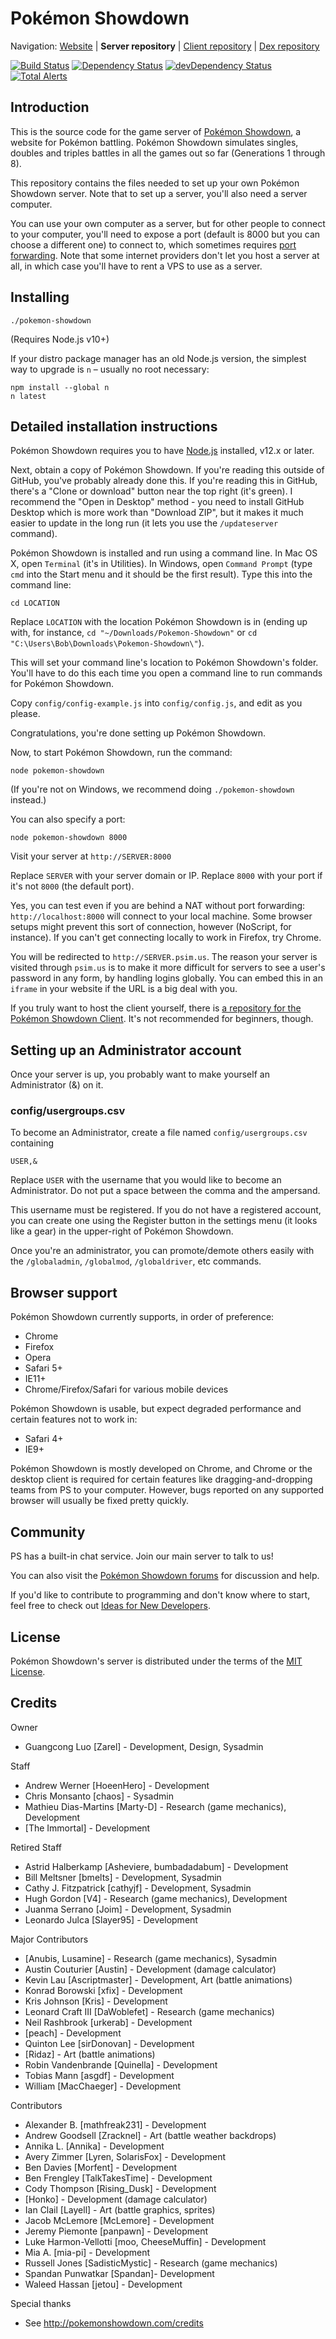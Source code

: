 Pokémon Showdown
========================================================================

Navigation: [Website][1] | **Server repository** | [Client repository][2] | [Dex repository][3]

  [1]: http://pokemonshowdown.com/
  [2]: https://github.com/smogon/pokemon-showdown-client
  [3]: https://github.com/Zarel/Pokemon-Showdown-Dex

[![Build Status](https://github.com/smogon/pokemon-showdown/workflows/Node.js%20CI/badge.svg)](https://github.com/smogon/pokemon-showdown/actions?query=workflow%3A%22Node.js+CI%22)
[![Dependency Status](https://david-dm.org/zarel/Pokemon-Showdown.svg)](https://david-dm.org/zarel/Pokemon-Showdown)
[![devDependency Status](https://david-dm.org/zarel/Pokemon-Showdown/dev-status.svg)](https://david-dm.org/zarel/Pokemon-Showdown?type=dev)
[![Total Alerts](https://img.shields.io/lgtm/alerts/g/Zarel/Pokemon-Showdown.svg?logo=lgtm&logoWidth=18)](https://lgtm.com/projects/g/Zarel/Pokemon-Showdown/alerts)

Introduction
------------------------------------------------------------------------

This is the source code for the game server of [Pokémon Showdown][4], a website for Pokémon battling. Pokémon Showdown simulates singles, doubles and triples battles in all the games out so far (Generations 1 through 8).

This repository contains the files needed to set up your own Pokémon Showdown server. Note that to set up a server, you'll also need a server computer.

You can use your own computer as a server, but for other people to connect to your computer, you'll need to expose a port (default is 8000 but you can choose a different one) to connect to, which sometimes requires [port forwarding][5]. Note that some internet providers don't let you host a server at all, in which case you'll have to rent a VPS to use as a server.

  [4]: http://pokemonshowdown.com/
  [5]: http://en.wikipedia.org/wiki/Port_forwarding


Installing
------------------------------------------------------------------------

    ./pokemon-showdown

(Requires Node.js v10+)

If your distro package manager has an old Node.js version, the simplest way to upgrade is `n` – usually no root necessary:

    npm install --global n
    n latest


Detailed installation instructions
------------------------------------------------------------------------

Pokémon Showdown requires you to have [Node.js][6] installed, v12.x or later.

Next, obtain a copy of Pokémon Showdown. If you're reading this outside of GitHub, you've probably already done this. If you're reading this in GitHub, there's a "Clone or download" button near the top right (it's green). I recommend the "Open in Desktop" method - you need to install GitHub Desktop which is more work than "Download ZIP", but it makes it much easier to update in the long run (it lets you use the `/updateserver` command).

Pokémon Showdown is installed and run using a command line. In Mac OS X, open `Terminal` (it's in Utilities). In Windows, open `Command Prompt` (type `cmd` into the Start menu and it should be the first result). Type this into the command line:

    cd LOCATION

Replace `LOCATION` with the location Pokémon Showdown is in (ending up with, for instance, `cd "~/Downloads/Pokemon-Showdown"` or `cd "C:\Users\Bob\Downloads\Pokemon-Showdown\"`).

This will set your command line's location to Pokémon Showdown's folder. You'll have to do this each time you open a command line to run commands for Pokémon Showdown.

Copy `config/config-example.js` into `config/config.js`, and edit as you please.

Congratulations, you're done setting up Pokémon Showdown.

Now, to start Pokémon Showdown, run the command:

    node pokemon-showdown

(If you're not on Windows, we recommend doing `./pokemon-showdown` instead.)

You can also specify a port:

    node pokemon-showdown 8000

Visit your server at `http://SERVER:8000`

Replace `SERVER` with your server domain or IP. Replace `8000` with your port if it's not `8000` (the default port).

Yes, you can test even if you are behind a NAT without port forwarding: `http://localhost:8000` will connect to your local machine. Some browser setups might prevent this sort of connection, however (NoScript, for instance). If you can't get connecting locally to work in Firefox, try Chrome.

You will be redirected to `http://SERVER.psim.us`. The reason your server is visited through `psim.us` is to make it more difficult for servers to see a user's password in any form, by handling logins globally. You can embed this in an `iframe` in your website if the URL is a big deal with you.

If you truly want to host the client yourself, there is [a repository for the Pokémon Showdown Client][7]. It's not recommended for beginners, though.

  [6]: https://nodejs.org/
  [7]: https://github.com/smogon/pokemon-showdown-client


Setting up an Administrator account
------------------------------------------------------------------------

Once your server is up, you probably want to make yourself an Administrator (&) on it.

### config/usergroups.csv

To become an Administrator, create a file named `config/usergroups.csv` containing

    USER,&

Replace `USER` with the username that you would like to become an Administrator. Do not put a space between the comma and the ampersand.

This username must be registered. If you do not have a registered account, you can create one using the Register button in the settings menu (it looks like a gear) in the upper-right of Pokémon Showdown.

Once you're an administrator, you can promote/demote others easily with the `/globaladmin`, `/globalmod`, `/globaldriver`, etc commands.


Browser support
------------------------------------------------------------------------

Pokémon Showdown currently supports, in order of preference:

 - Chrome
 - Firefox
 - Opera
 - Safari 5+
 - IE11+
 - Chrome/Firefox/Safari for various mobile devices

Pokémon Showdown is usable, but expect degraded performance and certain features not to work in:

 - Safari 4+
 - IE9+

Pokémon Showdown is mostly developed on Chrome, and Chrome or the desktop client is required for certain features like dragging-and-dropping teams from PS to your computer. However, bugs reported on any supported browser will usually be fixed pretty quickly.


Community
------------------------------------------------------------------------

PS has a built-in chat service. Join our main server to talk to us!

You can also visit the [Pokémon Showdown forums][8] for discussion and help.

  [8]: https://www.smogon.com/forums/forums/pok%C3%A9mon-showdown.209/

If you'd like to contribute to programming and don't know where to start, feel free to check out [Ideas for New Developers][9].

  [9]: https://github.com/smogon/pokemon-showdown/issues/2444


License
------------------------------------------------------------------------

Pokémon Showdown's server is distributed under the terms of the [MIT License][10].

  [10]: https://github.com/smogon/pokemon-showdown/blob/master/LICENSE


Credits
------------------------------------------------------------------------

Owner

- Guangcong Luo [Zarel] - Development, Design, Sysadmin

Staff

- Andrew Werner [HoeenHero] - Development
- Chris Monsanto [chaos] - Sysadmin
- Mathieu Dias-Martins [Marty-D] - Research (game mechanics), Development
- [The Immortal] - Development

Retired Staff

- Astrid Halberkamp [Asheviere, bumbadadabum] - Development
- Bill Meltsner [bmelts] - Development, Sysadmin
- Cathy J. Fitzpatrick [cathyjf] - Development, Sysadmin
- Hugh Gordon [V4] - Research (game mechanics), Development
- Juanma Serrano [Joim] - Development, Sysadmin
- Leonardo Julca [Slayer95] - Development

Major Contributors

- [Anubis, Lusamine] - Research (game mechanics), Sysadmin
- Austin Couturier [Austin] - Development (damage calculator)
- Kevin Lau [Ascriptmaster] - Development, Art (battle animations)
- Konrad Borowski [xfix] - Development
- Kris Johnson [Kris] - Development
- Leonard Craft III [DaWoblefet] - Research (game mechanics)
- Neil Rashbrook [urkerab] - Development
- [peach] - Development
- Quinton Lee [sirDonovan] - Development
- [Ridaz] - Art (battle animations)
- Robin Vandenbrande [Quinella] - Development
- Tobias Mann [asgdf] - Development
- William [MacChaeger] - Development

Contributors

- Alexander B. [mathfreak231] - Development
- Andrew Goodsell [Zracknel] - Art (battle weather backdrops)
- Annika L. [Annika] - Development
- Avery Zimmer [Lyren, SolarisFox] - Development
- Ben Davies [Morfent] - Development
- Ben Frengley [TalkTakesTime] - Development
- Cody Thompson [Rising_Dusk] - Development
- [Honko] - Development (damage calculator)
- Ian Clail [Layell] - Art (battle graphics, sprites)
- Jacob McLemore [McLemore] - Development
- Jeremy Piemonte [panpawn] - Development
- Luke Harmon-Vellotti [moo, CheeseMuffin] - Development
- Mia A. [mia-pi] - Development
- Russell Jones [SadisticMystic] - Research (game mechanics)
- Spandan Punwatkar [Spandan]- Development
- Waleed Hassan [jetou] - Development

Special thanks

- See http://pokemonshowdown.com/credits
